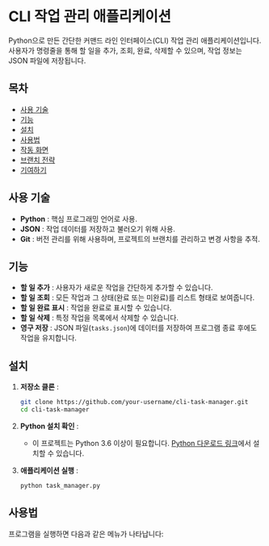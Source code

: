 # CLI 작업 관리 애플리케이션
Python으로 만든 간단한 커맨드 라인 인터페이스(CLI) 작업 관리 애플리케이션입니다. 사용자가 명령줄을 통해 할 일을 추가, 조회, 완료, 삭제할 수 있으며, 작업 정보는 JSON 파일에 저장됩니다.

## 목차
- [사용 기술](#사용-기술)
- [기능](#기능)
- [설치](#설치)
- [사용법](#사용법)
- [작동 화면](#작동-화면)
- [브랜치 전략](#브랜치-전략)
- [기여하기](#기여하기)

## 사용 기술
- **Python** : 핵심 프로그래밍 언어로 사용.
- **JSON** : 작업 데이터를 저장하고 불러오기 위해 사용.
- **Git** : 버전 관리를 위해 사용하며, 프로젝트의 브랜치를 관리하고 변경 사항을 추적.

## 기능
- **할 일 추가** : 사용자가 새로운 작업을 간단하게 추가할 수 있습니다.
- **할 일 조회** : 모든 작업과 그 상태(완료 또는 미완료)를 리스트 형태로 보여줍니다.
- **할 일 완료 표시** : 작업을 완료로 표시할 수 있습니다.
- **할 일 삭제** : 특정 작업을 목록에서 삭제할 수 있습니다.
- **영구 저장** : JSON 파일(`tasks.json`)에 데이터를 저장하여 프로그램 종료 후에도 작업을 유지합니다.

## 설치
1. **저장소 클론** :
    ```bash
    git clone https://github.com/your-username/cli-task-manager.git
    cd cli-task-manager
    ```

2. **Python 설치 확인** :
    - 이 프로젝트는 Python 3.6 이상이 필요합니다. [Python 다운로드 링크](https://www.python.org/downloads/)에서 설치할 수 있습니다.

3. **애플리케이션 실행** :
    ```bash
    python task_manager.py
    ```
## 사용법
프로그램을 실행하면 다음과 같은 메뉴가 나타납니다:

